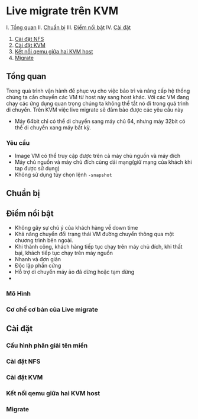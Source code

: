 # Live migrate trên KVM
I. [Tổng quan](#tongquan)
II. [Chuẩn bị](#chuanbi)
III. [Điểm nổi bật](#noibat)
IV. [Cài đặt](#caidat) 
1. [Cài đặt NFS](#nfs)
2. [Cài đặt KVM](#kvm)
3. [Kết nối qemu giữa hai KVM host](#qemu)
4. [Migrate](#mig)



<a name="caidat"></a>
<a name="nfs"></a>
<a name="kvm"></a>
<a name="qemu"></a>
<a name="mig"></a>



<a name="tongquan"></a>
## Tổng quan
Trong quá trình vận hành để phục vụ cho việc bảo trì và nâng cấp hệ thống chúng ta cần chuyển các VM từ host này sang host khác. Với các VM đang chạy các ứng dụng quan trọng chúng ta không thể tắt nó đi trong quá trình di chuyển. Trên KVM việc live migrate sẽ đảm bảo được các yêu cầu này

* Máy 64bit chỉ có thể di chuyển sang máy chủ 64, nhưng máy 32bit có thể di chuyển xang máy bất kỳ.

### Yêu cầu
- Image VM có thể truy cập được trên cả máy chủ nguồn và máy đích
- Máy chủ nguồn và máy chủ đích cùng dải mạng(giữ mạng của khách khi tap được sử dụng)
- Không sử dụng tùy chọn lệnh `-snapshot`
<a name="chuanbi"></a>
## Chuẩn bị

<a name="noibat"></a>
## Điểm nổi bật

* Không gây sự chú ý của khách hàng về down time
* Khả năng chuyển đổi trạng thái VM đường chuyển thông qua một chương trình bên ngoài.
* Khi thành công, khách hàng tiếp tục chạy trên máy chủ đích, khi thất bại, khách tiếp tục chạy trên máy nguồn
* Nhanh và đơn giản
* Độc lập phần cứng
* Hỗ trợ di chuyển máy ảo đã dừng hoặc tạm dừng
* 
### Mô Hình
### Cơ chế cơ bản của Live migrate
## Cài đặt
### Cấu hình phân giải tên miền 
### Cài đặt NFS
### Cài đặt KVM
### Kết nối qemu giữa hai KVM host
### Migrate

